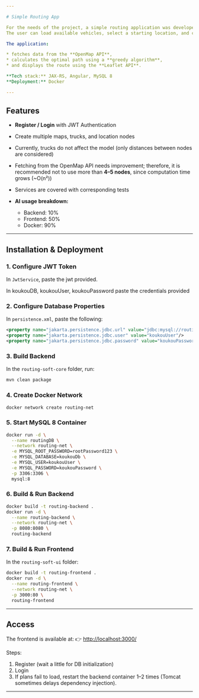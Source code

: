```yaml
---

# Simple Routing App

For the needs of the project, a simple routing application was developed.
The user can load available vehicles, select a starting location, and choose the nodes they want to visit.

The application:

* fetches data from the **OpenMap API**,
* calculates the optimal path using a **greedy algorithm**,
* and displays the route using the **Leaflet API**.

**Tech stack:** JAX-RS, Angular, MySQL 8
**Deployment:** Docker

---
```


## Features

* **Register / Login** with JWT Authentication
* Create multiple maps, trucks, and location nodes
* Currently, trucks do not affect the model (only distances between nodes are considered)
* Fetching from the OpenMap API needs improvement; therefore, it is recommended not to use more than **4–5 nodes**, since computation time grows (\~O(n²))
* Services are covered with corresponding tests
* **AI usage breakdown:**

    * Backend: 10%
    * Frontend: 50%
    * Docker: 90%

---

## Installation & Deployment

### 1. Configure JWT Token

In `JwtService`, paste the jwt provided.

In koukouDB, koukouUser, koukouPassword paste the credentials provided

### 2. Configure Database Properties

In `persistence.xml`, paste the following:

```xml
<property name="jakarta.persistence.jdbc.url" value="jdbc:mysql://routingDB:3306/koukou"/>
<property name="jakarta.persistence.jdbc.user" value="koukouUser"/>
<property name="jakarta.persistence.jdbc.password" value="koukouPassword"/>
```

### 3. Build Backend

In the `routing-soft-core` folder, run:

```bash
mvn clean package
```

### 4. Create Docker Network

```bash
docker network create routing-net
```

### 5. Start MySQL 8 Container

```bash
docker run -d \
  --name routingDB \
  --network routing-net \
  -e MYSQL_ROOT_PASSWORD=rootPassword123 \
  -e MYSQL_DATABASE=koukouDb \
  -e MYSQL_USER=koukouUser \
  -e MYSQL_PASSWORD=koukouPassword \
  -p 3306:3306 \
  mysql:8
```

### 6. Build & Run Backend

```bash
docker build -t routing-backend .
docker run -d \
  --name routing-backend \
  --network routing-net \
  -p 8080:8080 \
  routing-backend
```

### 7. Build & Run Frontend

In the `routing-soft-ui` folder:

```bash
docker build -t routing-frontend .
docker run -d \
  --name routing-frontend \
  --network routing-net \
  -p 3000:80 \
  routing-frontend
```

---

## Access

The frontend is available at:
👉 [http://localhost:3000/](http://localhost:3000/)

Steps:

1. Register (wait a little for DB initialization)
2. Login
3. If plans fail to load, restart the backend container 1–2 times (Tomcat sometimes delays dependency injection).

---
